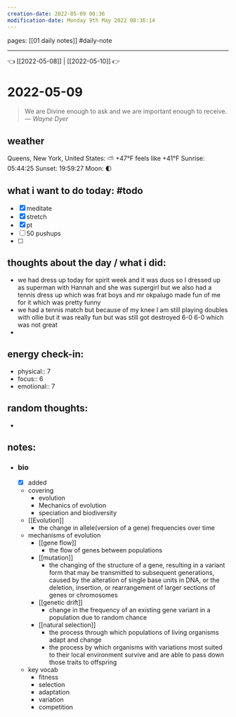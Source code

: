 ```yaml
---
creation-date: 2022-05-09 08:36 
modification-date: Monday 9th May 2022 08:36:14 
---
```

pages: [[01 daily notes]] 
#daily-note
___

👈 [[2022-05-08]] | [[2022-05-10]] 👉 

# 2022-05-09 
> We are Divine enough to ask and we are important enough to receive.
> — <cite>Wayne Dyer</cite>


## weather
Queens, New York, United States: ⛅️  +47°F feels like +41°F
Sunrise: 05:44:25
Sunset:  19:59:27
Moon:    🌓

## what i want to do today: #todo
- [x] meditate
- [x] stretch 
- [x] pt
- [ ] 50 pushups
- [ ] 



## thoughts about the day / what i did:
- we had dress up today for spirit week and it was duos so I dressed up as superman with Hannah and she was supergirl but we also had a tennis dress up which was frat boys and mr okpalugo made fun of me for it which was pretty funny
- we had a tennis match but because of my knee I am still playing doubles with ollie but it was really fun but was still got destroyed 6-0 6-0 which was not great
- 

## energy check-in:
- physical:: 7
- focus:: 6
- emotional:: 7

## random thoughts:
- 

## notes:
- ### bio
	- [x] added
	- covering
		- evolution
		- Mechanics of evolution
		- speciation and biodiversity
	- [[Evolution]]
		- the change in allele(version of a gene) frequencies over time
	- mechanisms of evolution
		- [[gene flow]]
			- the flow of genes between populations
		- [[mutation]]
			- the changing of the structure of a gene, resulting in a variant form that may be transmitted to subsequent generations, caused by the alteration of single base units in DNA, or the deletion, insertion, or rearrangement of larger sections of genes or chromosomes
		- [[genetic drift]]
			- change in the frequency of an existing gene variant in a population due to random chance
		- [[natural selection]]
			- the process through which populations of living organisms adapt and change
			- the process by which organisms with variations most suited to their local environment survive and are able to pass down those traits to offspring
	- key vocab
		- fitness
		- selection
		- adaptation
		- variation
		- competition

